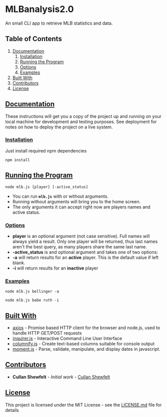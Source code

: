 # MLBanalysis2.0

An small CLI app to retrieve MLB statistics and data.

## Table of Contents

1.  [Documentation](#documentation)
    1.  [Installation](#installation)
    2.  [Running the Program](#runningtheprogram)
    3.  [Options](#options)
    4.  [Examples](#examples)
2.  [Built With](#builtwith)
3.  [Contributors](#contributors)
4.  [License](#license)

## [Documentation](#documentation)

These instructions will get you a copy of the project up and running on your local machine for development and testing purposes. See deployment for notes on how to deploy the project on a live system.

### [Installation](#installation)

Just install required npm dependencies

    npm install

## [Running the Program](#runningtheprogram)

    node mlb.js [player] [-active_status]

-   You can run **`mlb.js`** with or without arguments.
-   Running without arguments will bring you to the home screen.
-   The only arguments it can accept right now are players names and active status.

### [Options](#options)

- **player** is an optional argument (not case sensitive). Full names will always yield a result. Only one player will be returned, thus last names aren't the best query, as many players share the same last name.
- **-active_status** is and optional argument and takes one of two options:
-   **-a** will return results for an **active** player. This is the default value if left blank.
-   **-i** will return results for an **inactive** player

### [Examples](#examples)

    node mlb.js bellinger -a

    node mlb.js babe ruth -i

## [Built With](#builtwith)

-   [axios](https://github.com/axios/axios) - Promise based HTTP client for the browser and node.js, used to handle HTTP GET/POST requests
-   [inquirer.js](https://github.com/SBoudrias/Inquirer.js/) - Interactive Command Line User Interface
-   [columnify.js](https://github.com/timoxley/columnify) - Create text-based columns suitable for console output
-   [moment.js](https://github.com/moment/moment) - Parse, validate, manipulate, and display dates in javascript.

## [Contributors](#contributors)

-   **Cullan Shewfelt** - _Initial work_ - [Cullan Shewfelt](https://github.com/cullanshewfelt)

## [License](#license)

This project is licensed under the MIT License - see the [LICENSE.md](LICENSE.md) file for details
